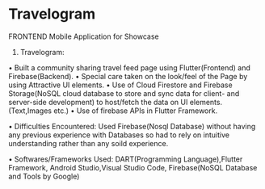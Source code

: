 # Travelogram
FRONTEND Mobile Application for Showcase
1. Travelogram:

• Built a community sharing travel feed page using Flutter(Frontend) and Firebase(Backend).
• Special care taken on the look/feel of the Page by using Attractive UI elements. • Use of Cloud Firestore and Firebase Storage(NoSQL cloud database to store and sync data for client- and server-side development) to host/fetch the data on UI elements.(Text,Images etc.)
• Use of firebase APIs in Flutter Framework.

• Difficulties Encountered: Used Firebase(Nosql Database) without having any previous experience with Databases so had to rely on intuitive understanding rather than any soild experience.

• Softwares/Frameworks Used: DART(Programming Language),Flutter Framework, Android Studio,Visual Studio Code, Firebase(NoSQL Database and Tools by Google)

